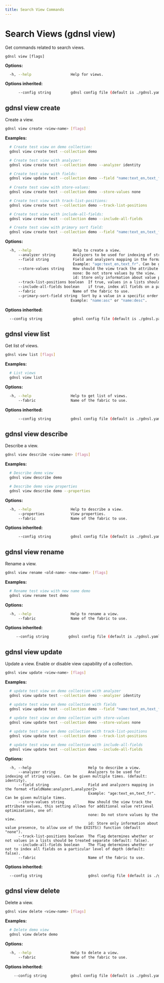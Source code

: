 ```yaml
---
title: Search View Commands
---
```


# Search Views (gdnsl view)

Get commands related to search views.

```
gdnsl view [flags]
```

**Options:**

```bash
  -h, --help                  Help for views.
```

**Options inherited:**

```bash
      --config string         gdnsl config file (default is ./gdnsl.yaml)
```

## gdnsl view create

Create a view.

```bash
gdnsl view create <view-name> [flags]
```

**Examples:**

```bash
  # Create test view on demo collection:
  gdnsl view create test --collection demo

  # Create test view with analyzer:
  gdnsl view create test --collection demo --analyzer identity

  # Create test view with fields:
  gdnsl view update test --collection demo --field "name:text_en,text_fr" --field "age:text_en"
  
  # Create test view with store-values:
  gdnsl view create test --collection demo --store-values none

  # Create test view with track-list-positions:
  gdnsl view create test --collection demo --track-list-positions

  # Create test view with include-all-fields:
  gdnsl view create test --collection demo --include-all-fields

  # Create test view with primary sort field:
  gdnsl view create test --collection demo --field "name:text_en,text_fr" --field "age:text_en" --primary-sort-field "name:asc"

```

**Options:**

```bash
  -h, --help                   Help to create a view.
      --analyzer string        Analyzers to be used for indexing of string values. Can be given multiple times. (default: identity).
      --field string           Field and analyzers mapping in the format <fieldName:analyzer1,analyzer2> 
                               Example: "age:text_en,text_fr". Can be given multiple times.
      --store-values string    How should the view track the attribute values, this setting allows for additional value retrieval optimizations, one of:
                               none: Do not store values by the view.
                               id: Store only information about value presence, to allow use of the EXISTS() function (default "none").
      --track-list-positions boolean  If true, values in a lists should be treated separate (default: false).
      --include-all-fields boolean    if true, index all fields on a particular level of depth (default: false).
      --fabric                 Name of the fabric to use.
      --primary-sort-field string  Sort by a value in a specific order <fieldName:direction>
                              Example: "name:asc" or "name:desc".
```

**Options inherited:**

```bash
  --config string              gdnsl config file (default is ./gdnsl.yaml)
```

## gdnsl view list

Get list of views.

```bash
gdnsl view list [flags]
```

**Examples:**

```bash
  # List views
  gdnsl view list

```

**Options:**

```bash
  -h, --help                  Help to get list of views.
      --fabric                Name of the fabric to use.
```

**Options inherited:**

```bash
      --config string         gdnsl config file (default is ./gdnsl.yaml)
```

## gdnsl view describe

Describe a view.

```bash
gdnsl view describe <view-name> [flags]
```

**Examples:**

```bash
  # Describe demo view
  gdnsl view describe demo

  # Describe demo view properties
  gdnsl view describe demo --properties
```

**Options:**

```bash
  -h, --help                  Help to describe a view.
      --properties            View properties.
      --fabric                Name of the fabric to use.
```

**Options inherited:**

```bash
      --config string         gdnsl config file (default is ./gdnsl.yaml)
```

## gdnsl view rename

Rename a view.

```bash
gdnsl view rename <old-name> <new-name> [flags]
```

**Examples:**

```bash
  # Rename test view with new name demo
  gdnsl view rename test demo
```

**Options:**

```bash
  -h, --help                  Help to rename a view.
      --fabric                Name of the fabric to use.
```

**Options inherited:**

```bash
     --config string         gdnsl config file (default is ./gdnsl.yaml)
```

## gdnsl view update

Update a view. Enable or disable view capability of a collection.

```bash
gdnsl view update <view-name> [flags]
```

**Examples:**

```bash
  # update test view on demo collection with analyzer
  gdnsl view update test --collection demo --analyzer identity

  # update test view on demo collection with fields
  gdnsl view update test --collection demo --field "name:text_en,text_fr" --field "age:text_en" 
  
  # update test view on demo collection with store-values
  gdnsl view update test --collection demo --store-values none

  # update test view on demo collection with track-list-positions
  gdnsl view update test --collection demo --track-list-positions

  # update test view on demo collection with include-all-fields
  gdnsl view update test --collection demo --include-all-fields

```

**Options:**

```
  -h, --help                          Help to describe a view.
      --analyzer string               Analyzers to be used for indexing of string values. Can be given multiple times. (default: identity).
      --field string                  Field and analyzers mapping in the format <fieldName:analyzer1,analyzer2> 
                                      Example: "age:text_en,text_fr". Can be given multiple times.
      --store-values string           How should the view track the attribute values, this setting allows for additional value retrieval optimizations, one of:
                                      none: Do not store values by the view.
                                      id: Store only information about value presence, to allow use of the EXISTS() function (default "none").
      --track-list-positions boolean  The flag determines whether or not values in a lists should be treated separate (default: false).
      --include-all-fields boolean    The flag determines whether or not to index all fields on a particular level of depth (default: false).
      --fabric                        Name of the fabric to use.
```

**Options inherited:**

```bash
  --config string                     gdnsl config file (default is ./gdnsl.yaml)
```

## gdnsl view delete

Delete a view.

```bash
gdnsl view delete <view-name> [flags]
```

**Examples:**

```bash
  # Delete demo view
  gdnsl view delete demo

```

**Options:**

```bash
  -h, --help                  Help to delete a view.
      --fabric                Name of the fabric to use.
```

**Options inherited:**

```bash
    --config string           gdnsl config file (default is ./gdnsl.yaml)
```

